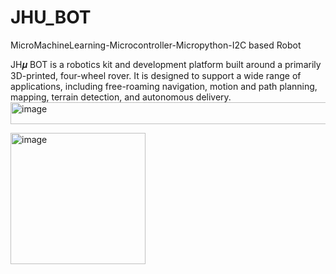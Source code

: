 # JHU_BOT
MicroMachineLearning-Microcontroller-Micropython-I2C based Robot


JH𝝁 BOT is a robotics kit and development platform built around a primarily 3D-printed, four-wheel rover. It is designed to support a wide range of applications, including free-roaming navigation, motion and path planning, mapping, terrain detection, and autonomous delivery.<img width="1974" height="35" alt="image" src="https://github.com/user-attachments/assets/aee4a892-3650-47e2-b7e9-0f0fc371bc79" />


<img width="216" height="210" alt="image" src="https://github.com/user-attachments/assets/92112fa8-d99d-4438-800d-3c78bcc052d8" />

